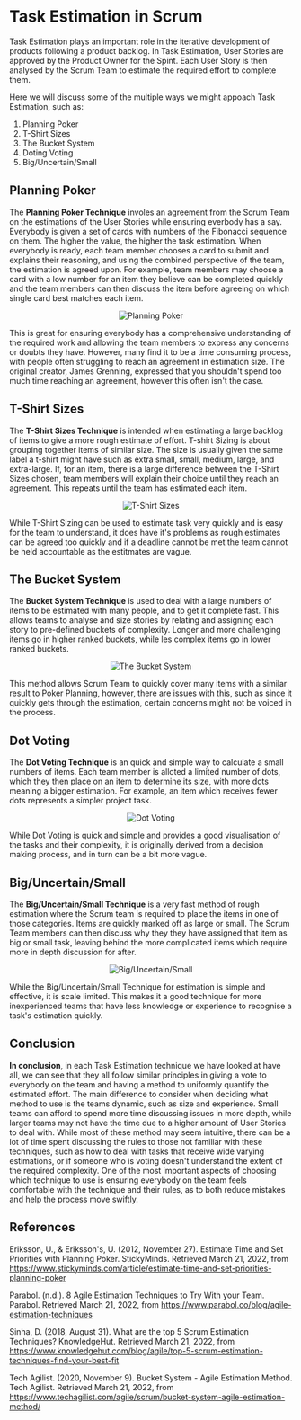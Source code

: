 # Task Estimation in Scrum
Task Estimation plays an important role in the iterative development of products following a product backlog. 
In Task Estimation, User Stories are approved by the Product Owner for the Spint. Each User Story is then analysed by the Scrum Team to estimate the required effort to complete them.

 Here we will discuss some of the multiple ways we might appoach Task Estimation, such as:
 1. Planning Poker
 2. T-Shirt Sizes
 3. The Bucket System
 4. Doting Voting
 5. Big/Uncertain/Small
 
## Planning Poker
The **Planning Poker Technique** involes an agreement from the Scrum Team on the estimations of the User Stories while ensuring everbody has a say. Everybody is given a set of cards with numbers of the Fibonacci sequence on them. The higher the value, the higher the task estimation. When everybody is ready, each team member chooses a card to submit and explains their reasoning, and using the combined perspective of the team, the estimation is agreed upon. For example, team members may choose a card with a low number for an item they believe can be completed quickly and the team members can then discuss the item before agreeing on which single card best matches each item.

<p  align="center">
    <img alt="Planning Poker" src="https://blog.boguszewski.net/wp-content/uploads/2017/03/xestymation.png.pagespeed.ic.kqSPl7RUlX.png"> </img>
</p>

This is great for ensuring everybody has a comprehensive understanding of the required work and allowing the team members to express any concerns or doubts they have. However, many find it to be a time consuming process, with people often struggling to reach an agreement in estimation size. The original creator, James Grenning, expressed that you shouldn't spend too much time reaching an agreement, however this often isn't the case.

## T-Shirt Sizes
The **T-Shirt Sizes Technique** is intended when estimating a large backlog of items to give a more rough estimate of effort. T-shirt Sizing is about grouping together items of similar size. The size is usually given the same label a t-shirt might have such as extra small, small, medium, large, and extra-large. If, for an item, there is a large difference between the T-Shirt Sizes chosen, team members will explain their choice until they reach an agreement. This repeats until the team has estimated each item.

<p  align="center">
    <img alt="T-Shirt Sizes" src="https://pmtips.xyz/storage/2020/05/t-shirt-size-effort-estimation.jpg"> </img>
</p>

While T-Shirt Sizing can be used to estimate task very quickly and is easy for the team to understand, it does have it's problems as rough estimates can be agreed too quickly and if a deadline cannot be met the team cannot be held accountable as the estitmates are vague.

## The Bucket System
The **Bucket System Technique** is used to deal with a large numbers of items to be estimated with many people, and to get it complete fast. This allows teams to analyse and size stories by relating and assigning each story to pre-defined buckets of complexity. Longer and more challenging items go in higher ranked buckets, while les complex items go in lower ranked buckets.

<p  align="center">
    <img alt="The Bucket System" src="https://architechwpblobstorage.blob.core.windows.net/media/2020/09/Agilebucket-01-1-1-1024x717.png"> </img>
</p>

This method allows Scrum Team to quickly cover many items with a similar result to Poker Planning, however, there are issues with this, such as since it quickly gets through the estimation, certain concerns might not be voiced in the process.


## Dot Voting
The **Dot Voting Technique** is an quick and simple way to calculate a small numbers of items. Each team member is alloted a limited number of dots, which they then place on an item to determine its size, with more dots meaning a bigger estimation. For example, an item which receives fewer dots represents a simpler project task.

<p  align="center">
    <img alt="Dot Voting" src="https://miro.medium.com/max/1400/0*AHaN2wuvbd19U7iB.jpg"> </img>
</p>

While Dot Voting is quick and simple and provides a good visualisation of the tasks and their complexity, it is originally derived from a decision making process, and in turn can be a bit more vague.

## Big/Uncertain/Small
The **Big/Uncertain/Small Technique** is a very fast method of rough estimation where the Scrum team is required to place the items in one of those categories. Items are quickly marked off as large or small. The Scrum Team members can then discuss why they they have assigned that item as big or small task, leaving behind the more complicated items which require more in depth discussion for after. 

<p  align="center">
    <img alt="Big/Uncertain/Small" src="https://www.parabol.co/wp-content/uploads/2021/10/Big-Uncertain-Small-Agile-Estimation-Technique-1.png"> </img>
</p>

While the Big/Uncertain/Small Technique for estimation is simple and effective, it is scale limited. This makes it a good technique for more inexperienced teams that have less knowledge or experience to recognise a task's estimation quickly.


## Conclusion
**In conclusion**, in each Task Estimation technique we have looked at have all, we can see that they all follow similar principles in giving a vote to everybody on the team and having a method to uniformly quantify the estimated effort. The main difference to consider when deciding what method to use is the teams dynamic, such as size and experience. Small teams can afford to spend more time discussing issues in more depth, while larger teams may not have the time due to a higher amount of User Stories to deal with. While most of these method may seem intuitive, there can be a lot of time spent discussing the rules to those not familiar with these techniques, such as how to deal with tasks that receive wide varying estimations, or if someone who is voting doesn't understand the extent of the required complexity. One of the most important aspects of choosing which technique to use is ensuring everybody on the team feels comfortable with the technique and their rules, as to both reduce mistakes and help the process move swiftly.


## References
Eriksson, U., & Eriksson's, U. (2012, November 27). Estimate Time and Set Priorities with Planning Poker. StickyMinds. Retrieved March 21, 2022, from https://www.stickyminds.com/article/estimate-time-and-set-priorities-planning-poker

Parabol. (n.d.). 8 Agile Estimation Techniques to Try With your Team. Parabol. Retrieved March 21, 2022, from https://www.parabol.co/blog/agile-estimation-techniques

Sinha, D. (2018, August 31). What are the top 5 Scrum Estimation Techniques? KnowledgeHut. Retrieved March 21, 2022, from https://www.knowledgehut.com/blog/agile/top-5-scrum-estimation-techniques-find-your-best-fit

Tech Agilist. (2020, November 9). Bucket System - Agile Estimation Method. Tech Agilist. Retrieved March 21, 2022, from https://www.techagilist.com/agile/scrum/bucket-system-agile-estimation-method/
